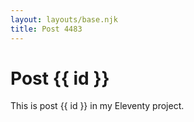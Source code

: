 ```yaml
---
layout: layouts/base.njk
title: Post 4483
---
```


# Post {{ id }}

This is post {{ id }} in my Eleventy project.
